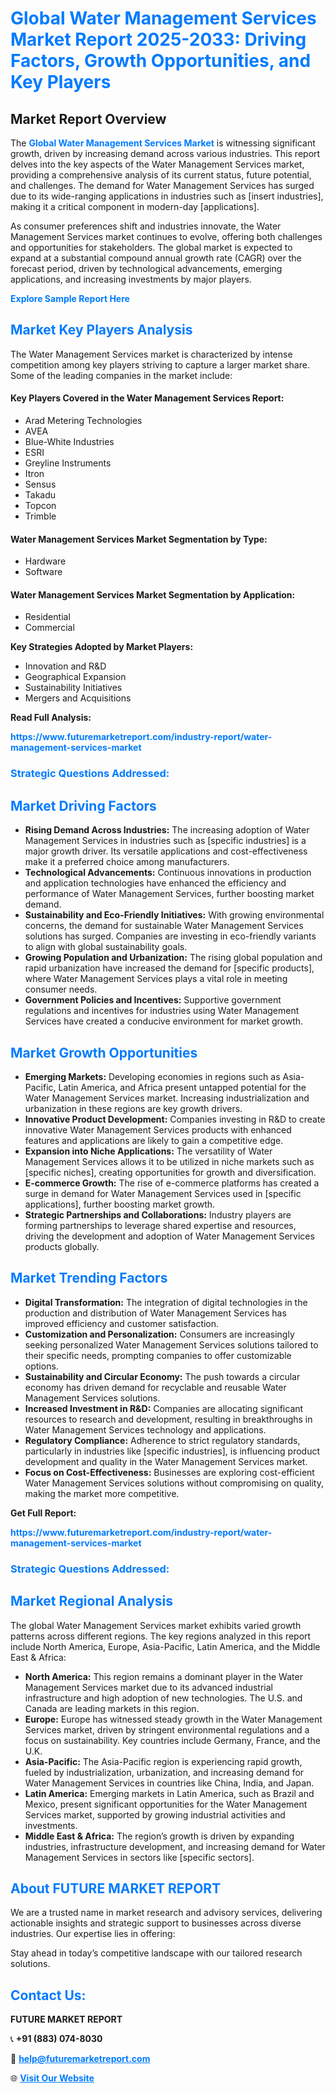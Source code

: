 <h1 style="color: #007BFF;">Global Water Management Services Market Report 2025-2033: Driving Factors, Growth Opportunities, and Key Players</h1>

<section id="overview">
<h2>Market Report Overview</h2>
<p>The <a href="https://www.futuremarketreport.com/industry-report/water-management-services-market" style="color: #007BFF; text-decoration: none;"><strong>Global Water Management Services Market</strong></a> is witnessing significant growth, driven by increasing demand across various industries. This report delves into the key aspects of the Water Management Services market, providing a comprehensive analysis of its current status, future potential, and challenges. The demand for Water Management Services has surged due to its wide-ranging applications in industries such as [insert industries], making it a critical component in modern-day [applications].</p>
<p>As consumer preferences shift and industries innovate, the Water Management Services market continues to evolve, offering both challenges and opportunities for stakeholders. The global market is expected to expand at a substantial compound annual growth rate (CAGR) over the forecast period, driven by technological advancements, emerging applications, and increasing investments by major players.</p>
</section>

<section id="overview">
<p><a href="https://www.futuremarketreport.com/request-sample/reportId=108147" style="color: #007BFF; text-decoration: none;"><strong>Explore Sample Report Here</strong></a></p>
</section>

<section id="key-players">
<h2 style="color: #007BFF;">Market Key Players Analysis</h2>
<p>The Water Management Services market is characterized by intense competition among key players striving to capture a larger market share. Some of the leading companies in the market include:</p>
<h4>Key Players Covered in the Water Management Services Report:</h4>
<ul><li>Arad Metering Technologies</li><li>AVEA</li><li>Blue-White Industries</li><li>ESRI</li><li>Greyline Instruments</li><li>Itron</li><li>Sensus</li><li>Takadu</li><li>Topcon</li><li>Trimble</li></ul>
<h4>Water Management Services Market Segmentation by Type:</h4>
<ul><li>Hardware</li><li>Software</li></ul>

<h4>Water Management Services Market Segmentation by Application:</h4>
<ul><li>Residential</li><li>Commercial</li></ul>
<p><strong>Key Strategies Adopted by Market Players:</strong></p>
<ul>
<li>Innovation and R&D</li>
<li>Geographical Expansion</li>
<li>Sustainability Initiatives</li>
<li>Mergers and Acquisitions</li>
</ul>
</section>

<section>
<p><strong>Read Full Analysis: </strong></p><a href="https://www.futuremarketreport.com/industry-report/water-management-services-market" style="color: #007BFF; text-decoration: none;"><strong>https://www.futuremarketreport.com/industry-report/water-management-services-market</strong></a>
<h3 style="color: #007BFF;">Strategic Questions Addressed:</h3>
</section>

<section id="driving-factors">
<h2 style="color: #007BFF;">Market Driving Factors</h2>
<ul>
<li><strong>Rising Demand Across Industries:</strong> The increasing adoption of Water Management Services in industries such as [specific industries] is a major growth driver. Its versatile applications and cost-effectiveness make it a preferred choice among manufacturers.</li>
<li><strong>Technological Advancements:</strong> Continuous innovations in production and application technologies have enhanced the efficiency and performance of Water Management Services, further boosting market demand.</li>
<li><strong>Sustainability and Eco-Friendly Initiatives:</strong> With growing environmental concerns, the demand for sustainable Water Management Services solutions has surged. Companies are investing in eco-friendly variants to align with global sustainability goals.</li>
<li><strong>Growing Population and Urbanization:</strong> The rising global population and rapid urbanization have increased the demand for [specific products], where Water Management Services plays a vital role in meeting consumer needs.</li>
<li><strong>Government Policies and Incentives:</strong> Supportive government regulations and incentives for industries using Water Management Services have created a conducive environment for market growth.</li>
</ul>
</section>

<section id="growth-opportunities">
<h2 style="color: #007BFF;">Market Growth Opportunities</h2>
<ul>
<li><strong>Emerging Markets:</strong> Developing economies in regions such as Asia-Pacific, Latin America, and Africa present untapped potential for the Water Management Services market. Increasing industrialization and urbanization in these regions are key growth drivers.</li>
<li><strong>Innovative Product Development:</strong> Companies investing in R&D to create innovative Water Management Services products with enhanced features and applications are likely to gain a competitive edge.</li>
<li><strong>Expansion into Niche Applications:</strong> The versatility of Water Management Services allows it to be utilized in niche markets such as [specific niches], creating opportunities for growth and diversification.</li>
<li><strong>E-commerce Growth:</strong> The rise of e-commerce platforms has created a surge in demand for Water Management Services used in [specific applications], further boosting market growth.</li>
<li><strong>Strategic Partnerships and Collaborations:</strong> Industry players are forming partnerships to leverage shared expertise and resources, driving the development and adoption of Water Management Services products globally.</li>
</ul>
</section>

<section id="trending-factors">
<h2 style="color: #007BFF;">Market Trending Factors</h2>
<ul>
<li><strong>Digital Transformation:</strong> The integration of digital technologies in the production and distribution of Water Management Services has improved efficiency and customer satisfaction.</li>
<li><strong>Customization and Personalization:</strong> Consumers are increasingly seeking personalized Water Management Services solutions tailored to their specific needs, prompting companies to offer customizable options.</li>
<li><strong>Sustainability and Circular Economy:</strong> The push towards a circular economy has driven demand for recyclable and reusable Water Management Services solutions.</li>
<li><strong>Increased Investment in R&D:</strong> Companies are allocating significant resources to research and development, resulting in breakthroughs in Water Management Services technology and applications.</li>
<li><strong>Regulatory Compliance:</strong> Adherence to strict regulatory standards, particularly in industries like [specific industries], is influencing product development and quality in the Water Management Services market.</li>
<li><strong>Focus on Cost-Effectiveness:</strong> Businesses are exploring cost-efficient Water Management Services solutions without compromising on quality, making the market more competitive.</li>
</ul>
</section>

<section>
<p><strong>Get Full Report: </strong></p><a href="https://www.futuremarketreport.com/industry-report/water-management-services-market" style="color: #007BFF; text-decoration: none;"><strong>https://www.futuremarketreport.com/industry-report/water-management-services-market</strong></a>
<h3 style="color: #007BFF;">Strategic Questions Addressed:</h3>
</section>


<section id="regional-analysis">
<h2 style="color: #007BFF;">Market Regional Analysis</h2>
<p>The global Water Management Services market exhibits varied growth patterns across different regions. The key regions analyzed in this report include North America, Europe, Asia-Pacific, Latin America, and the Middle East & Africa:</p>
<ul>
<li><strong>North America:</strong> This region remains a dominant player in the Water Management Services market due to its advanced industrial infrastructure and high adoption of new technologies. The U.S. and Canada are leading markets in this region.</li>
<li><strong>Europe:</strong> Europe has witnessed steady growth in the Water Management Services market, driven by stringent environmental regulations and a focus on sustainability. Key countries include Germany, France, and the U.K.</li>
<li><strong>Asia-Pacific:</strong> The Asia-Pacific region is experiencing rapid growth, fueled by industrialization, urbanization, and increasing demand for Water Management Services in countries like China, India, and Japan.</li>
<li><strong>Latin America:</strong> Emerging markets in Latin America, such as Brazil and Mexico, present significant opportunities for the Water Management Services market, supported by growing industrial activities and investments.</li>
<li><strong>Middle East & Africa:</strong> The region’s growth is driven by expanding industries, infrastructure development, and increasing demand for Water Management Services in sectors like [specific sectors].</li>
</ul>
</section>

<footer>
<h2 style="color: #007BFF;">About FUTURE MARKET REPORT</h2>
<p>We are a trusted name in market research and advisory services, delivering actionable insights and strategic support to businesses across diverse industries. Our expertise lies in offering:</p>

<p>Stay ahead in today’s competitive landscape with our tailored research solutions.</p>

<h2 style="color: #007BFF;">Contact Us:</h2>
<p><strong>FUTURE MARKET REPORT</strong></p>
<p>📞 <strong>+91 (883) 074-8030</strong></p>
<p>📧 <strong><a href="mailto:help@futuremarketreport.com" style="color: #007BFF;">help@futuremarketreport.com</a></strong></p>
<p>🌐 <strong><a href="https://www.futuremarketreport.com/" style="color: #007BFF;">Visit Our Website</a></strong></p>
</footer>